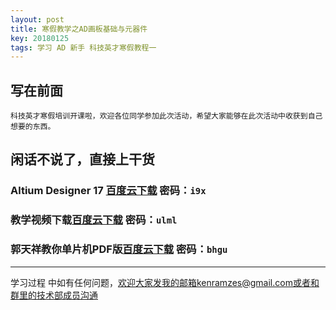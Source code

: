 ```yaml
---
layout: post
title: 寒假教学之AD画板基础与元器件
key: 20180125
tags: 学习 AD 新手 科技英才寒假教程一 
---
```

写在前面
------
    科技英才寒假培训开课啦，欢迎各位同学参加此次活动，希望大家能够在此次活动中收获到自己想要的东西。
    
## 闲话不说了，直接上干货

### Altium Designer 17  [百度云下载][1]  密码：`i9x`

### 教学视频下载[百度云下载][2] 密码：`ulml`

### 郭天祥教你单片机PDF版[百度云下载][3] 密码：`bhgu`

------------------------------
学习过程 中如有任何问题，欢迎大家发我的邮箱kenramzes@gmail.com或者和群里的技术部成员沟通

  [1]: https://pan.baidu.com/s/1jJx7UKm
  [2]: https://pan.baidu.com/s/1c31hXeC
  [3]: https://pan.baidu.com/s/1sm4LmFF
